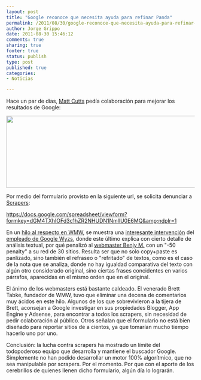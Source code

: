 ```yaml
--- 
layout: post
title: "Google reconoce que necesita ayuda para refinar Panda"
permalink: /2011/08/30/google-reconoce-que-necesita-ayuda-para-refinar-panda/index.html
author: Jorge Grippo
date: 2011-08-30 15:46:12
comments: true
sharing: true
footer: true
status: publish
type: post
published: true
categories: 
- Noticias

---
```

<!-- 231 -->
Hace un par de días, <a href="http://twitter.com/#!/mattcutts/status/107141110262013952">Matt Cutts</a> pedía colaboración para mejorar los resultados de Google:

<img class="aligncenter" src="http://searchengineland.com/figz/wp-content/seloads/2011/08/cutts-tweet.jpg" alt="" width="531" height="192" />

Por medio del formulario provisto en la siguiente url, se solicita denunciar a <a href="http://en.wikipedia.org/wiki/Scraper_site">Scrapers</a>:

<a href="https://docs.google.com/spreadsheet/viewform?formkey=dGM4TXhIOFd3c1hZR2NHUDN1NmllU0E6MQ&amp;ndplr=1">https://docs.google.com/spreadsheet/viewform?formkey=dGM4TXhIOFd3c1hZR2NHUDN1NmllU0E6MQ&amp;ndplr=1</a>

En un <a href="http://www.webmasterworld.com/google/4355698.htm">hilo al respecto en WMW</a>, se muestra una <a href="http://www.google.com/support/forum/p/Webmasters/thread?tid=21e50ed1333526fc&amp;hl=es">interesante intervención</a> del <a href="http://www.google.com/support/forum/p/Webmasters/user?userid=09847171557269856014&amp;hl=en">empleado de Google Wyzs</a>, donde este último explica con cierto detalle de análisis textual, por qué penalizó al <a href="http://www.google.com/support/forum/p/Webmasters/user?userid=00368669713783370904&amp;hl=en">webmaster Benjy M.</a> con un "-50 penalty" a su red de 30 sitios. Resulta ser que no solo copy+paste es panlizado, sino también el refraseo o "refritado" de textos, como es el caso de la nota que se analiza, donde no hay igualdad comparativa del texto con algún otro considerado original, sino ciertas frases concidentes en varios párrafos, aparecidas en el mismo orden que en el original.

El ánimo de los webmasters está bastante caldeado. El venerado Brett Tabke, fundador de WMW, tuvo que eliminar una decena de comentarios muy ácidos en este hilo. Algunos de los que sobrevivieron a la tijera de Brett, aconsejan a Google investigar en sus propiedades Blogger, App Engine y Adsense, para encontrar a todos los scrapers, sin necesidad de pedir colaboración al público. Otros señalan que el formulario no está bien diseñado para reportar sitios de a cientos, ya que tomarían mucho tiempo hacerlo uno por uno.

Conclusión: la lucha contra scrapers ha mostrado un límite del todopoderoso equipo que desarrolla y mantiene el buscador Google. Simplemente no han podido desarrollar un motor 100% algorítmico, que no sea manipulable por scrapers. Por el momento. Por que con el aporte de los cerebrillos de quienes llenen dicho formulario, algún día lo lograrán.



